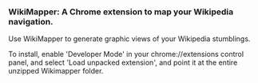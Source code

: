 ### WikiMapper: A Chrome extension to map your Wikipedia navigation.

Use WikiMapper to generate graphic views of your Wikipedia stumblings.

To install, enable 'Developer Mode' in your chrome://extensions control panel, and select 'Load unpacked extension', and point it at the entire unzipped Wikimapper folder.
